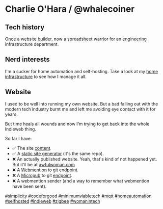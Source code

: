 # Charlie O'Hara / @whalecoiner

## Tech history
Once a website builder, now a spreadsheet warrior for an engineering infrastructure department. 

## Nerd interests
I'm a sucker for home automation and self-hosting. Take a look at my [home infrastructure](https://github.com/whalecoiner/home) to see how I manage it all.

## Website
I used to be well into running my own website. But a bad falling out with the modern tech industry burnt me and left me avoiding eye contact with it for years. 

But time heals all wounds and now I'm trying to get back into the whole Indieweb thing.

So far I have:

- ✅ The site [content](https://github.com/whalecoiner/site).
- ✅ A [static site generator](https://github.com/whalecoiner/site) (it's the same repo).
- ❌ An actually published website. Yeah, that's kind of not happened yet. But it'll be at [awfulwoman.com](https://awfulwoman.com)
- ❌ A [Webmention](https://indieweb.org/Webmention) to git endpoint.
- ❌ A [Micropub](https://indieweb.org/Micropub) to git [endpoint](https://indieweb.org/Micropub/Servers).
- ❌ A webmention sender (and a way to remember what webmention have been sent).



[#simplicity](https://github.com/topics/simplicity) [#codeforgood](https://github.com/topics/codeforgood) [#minimumviabletech](https://github.com/topics/minimumviabletech) [#mqtt](https://github.com/topics/mqtt) [#homeautomation](https://github.com/topics/homeautomation) [#selfhosted](https://github.com/topics/selfhosted) [#indieweb](https://github.com/topics/indieweb) [#zigbee](https://github.com/topics/zigbee) [#womanintech](https://github.com/topics/womanintech)

<!--
**whalecoiner/whalecoiner** is a ✨ _special_ ✨ repository because its `README.md` (this file) appears on your GitHub profile.

Here are some ideas to get you started:

- 🔭 I’m currently working on ...
- 🌱 I’m currently learning ...
- 👯 I’m looking to collaborate on ...
- 🤔 I’m looking for help with ...
- 💬 Ask me about ...
- 📫 How to reach me: ...
- 😄 Pronouns: ...
- ⚡ Fun fact: ...
-->
